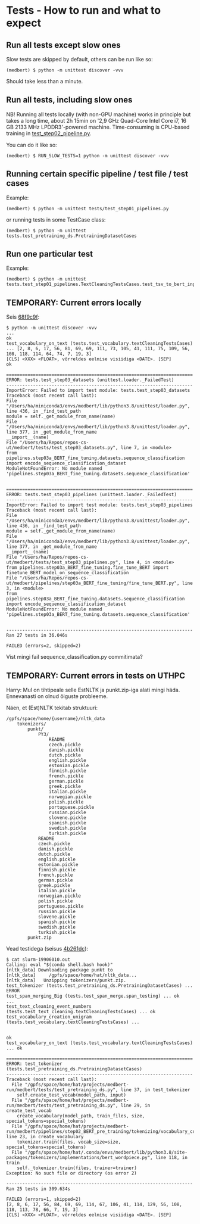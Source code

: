 # Tests - How to run and what to expect

## Run all tests except slow ones

Slow tests are skipped by default, others can be run like so:

```
(medbert) $ python -m unittest discover -vvv
```

Should take less than a minute.


## Run all tests, including slow ones

NB! Running all tests locally (with non-GPU machine) works in principle but takes a long time, 
    about 2h 15min on '2,9 GHz Quad-Core Intel Core i7, 16 GB 2133 MHz LPDDR3'-powered machine.
    Time-consuming is CPU-based training in [test_step02_pipeline.py](test_step02_pipeline.py).

You can do it like so:

```
(medbert) $ RUN_SLOW_TESTS=1 python -m unittest discover -vvv
```


## Running certain specific pipeline / test file / test cases

Example:

```
(medbert) $ python -m unittest tests/test_step01_pipelines.py
```

or running tests in some TestCase class:

```
(medbert) $ python -m unittest tests.test_pretraining_ds.PretrainingDatasetCases
```


## Run one particular test

Example:

```
(medbert) $ python -m unittest tests.test_step01_pipelines.TextCleaningTestsCases.test_tsv_to_bert_input_pipeline_clean_par
```

## TEMPORARY: Current errors locally

Seis [68f9c9f](https://gitlab.cs.ut.ee/health-informatics/medbert/-/tree/68f9c9f8216a6e41fa5a151a73c1bd5d4c69357b):

```
$ python -m unittest discover -vvv
...
ok
test_vocabulary_on_text (tests.test_vocabulary.textCleaningTestsCases) ... [2, 8, 6, 17, 56, 81, 69, 69, 111, 73, 105, 41, 111, 75, 109, 56, 108, 118, 114, 64, 74, 7, 19, 3]
[CLS] <XXX> <FLOAT>, võrreldes eelmise visiidiga <DATE>. [SEP]
ok

======================================================================
ERROR: tests.test_step03_datasets (unittest.loader._FailedTest)
----------------------------------------------------------------------
ImportError: Failed to import test module: tests.test_step03_datasets
Traceback (most recent call last):
File "/Users/ha/miniconda3/envs/medbert/lib/python3.8/unittest/loader.py", line 436, in _find_test_path
module = self._get_module_from_name(name)
File "/Users/ha/miniconda3/envs/medbert/lib/python3.8/unittest/loader.py", line 377, in _get_module_from_name
__import__(name)
File "/Users/ha/Repos/repos-cs-ut/medbert/tests/test_step03_datasets.py", line 7, in <module>
from pipelines.step03a_BERT_fine_tuning.datasets.sequence_classification import encode_sequence_classification_dataset
ModuleNotFoundError: No module named 'pipelines.step03a_BERT_fine_tuning.datasets.sequence_classification'


======================================================================
ERROR: tests.test_step03_pipelines (unittest.loader._FailedTest)
----------------------------------------------------------------------
ImportError: Failed to import test module: tests.test_step03_pipelines
Traceback (most recent call last):
File "/Users/ha/miniconda3/envs/medbert/lib/python3.8/unittest/loader.py", line 436, in _find_test_path
module = self._get_module_from_name(name)
File "/Users/ha/miniconda3/envs/medbert/lib/python3.8/unittest/loader.py", line 377, in _get_module_from_name
__import__(name)
File "/Users/ha/Repos/repos-cs-ut/medbert/tests/test_step03_pipelines.py", line 4, in <module>
from pipelines.step03a_BERT_fine_tuning.fine_tune_BERT import finetune_BERT_model_on_sequence_classification
File "/Users/ha/Repos/repos-cs-ut/medbert/pipelines/step03a_BERT_fine_tuning/fine_tune_BERT.py", line 3, in <module>
from pipelines.step03a_BERT_fine_tuning.datasets.sequence_classification import encode_sequence_classification_dataset
ModuleNotFoundError: No module named 'pipelines.step03a_BERT_fine_tuning.datasets.sequence_classification'


----------------------------------------------------------------------
Ran 27 tests in 36.046s

FAILED (errors=2, skipped=2)
```

Vist mingi fail sequence_classification.py commitimata?


## TEMPORARY: Current errors in tests on UTHPC

Harry: Mul on tihtipeale selle EstNLTK ja punkt.zip-iga alati mingi häda. Ennevanasti on olnud õiguste probleeme.

Näen, et (Est)NLTK tekitab struktuuri:

```
/gpfs/space/home/{username}/nltk_data
    tokenizers/
        punkt/
            PY3/
                README
                czech.pickle
                danish.pickle
                dutch.pickle
                english.pickle
                estonian.pickle
                finnish.pickle
                french.pickle
                german.pickle
                greek.pickle
                italian.pickle
                norwegian.pickle
                polish.pickle
                portuguese.pickle
                russian.pickle
                slovene.pickle
                spanish.pickle
                swedish.pickle
                turkish.pickle
            README
            czech.pickle
            danish.pickle
            dutch.pickle
            english.pickle
            estonian.pickle
            finnish.pickle
            french.pickle
            german.pickle
            greek.pickle
            italian.pickle
            norwegian.pickle
            polish.pickle
            portuguese.pickle
            russian.pickle
            slovene.pickle
            spanish.pickle
            swedish.pickle
            turkish.pickle
        punkt.zip
```

Vead testidega (seisus [4b261dc](https://gitlab.cs.ut.ee/health-informatics/medbert/-/tree/4b261dcd566f40c60a4d23a3dabcfcc3792b85df)):
```
$ cat slurm-19906010.out
Calling: eval "$(conda shell.bash hook)"
[nltk_data] Downloading package punkt to
[nltk_data]     /gpfs/space/home/hat/nltk_data...
[nltk_data]   Unzipping tokenizers/punkt.zip.
test_tokenizer (tests.test_pretraining_ds.PretrainingDatasetCases) ... ERROR
test_span_merging_Big (tests.test_span_merge.span_testing) ... ok
...
test_text_cleaning_event_numbers (tests.test_text_cleaning.textCleaningTestsCases) ... ok
test_vocabulary_creation_unigram (tests.test_vocabulary.textCleaningTestsCases) ... 


ok
test_vocabulary_on_text (tests.test_vocabulary.textCleaningTestsCases) ... ok

======================================================================
ERROR: test_tokenizer (tests.test_pretraining_ds.PretrainingDatasetCases)
----------------------------------------------------------------------
Traceback (most recent call last):
  File "/gpfs/space/home/hat/projects/medbert-run/medbert/tests/test_pretraining_ds.py", line 37, in test_tokenizer
    self.create_test_vocab(model_path, input)
  File "/gpfs/space/home/hat/projects/medbert-run/medbert/tests/test_pretraining_ds.py", line 29, in create_test_vocab
    create_vocabulary(model_path, train_files, size, special_tokens=special_tokens)
  File "/gpfs/space/home/hat/projects/medbert-run/medbert/pipelines/step02_BERT_pre_training/tokenizing/vocabulary_creator.py", line 23, in create_vocabulary
    tokenizer.train(files, vocab_size=size, special_tokens=special_tokens)
  File "/gpfs/space/home/hat/.conda/envs/medbert/lib/python3.8/site-packages/tokenizers/implementations/bert_wordpiece.py", line 118, in train
    self._tokenizer.train(files, trainer=trainer)
Exception: No such file or directory (os error 2)

----------------------------------------------------------------------
Ran 25 tests in 309.634s

FAILED (errors=1, skipped=2)
[2, 8, 6, 17, 56, 84, 69, 69, 114, 67, 106, 41, 114, 129, 56, 108, 118, 113, 78, 66, 7, 19, 3]
[CLS] <XXX> <FLOAT>, võrreldes eelmise visiidiga <DATE>. [SEP]
```
